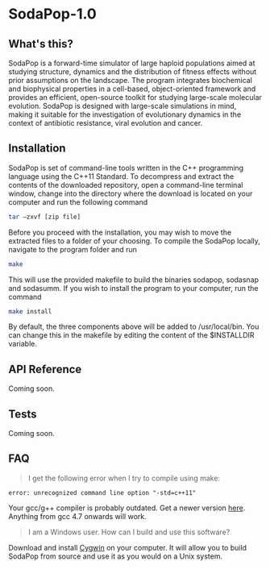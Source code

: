 # SodaPop-1.0

## What's this?

SodaPop is a forward-time simulator of large haploid populations aimed at studying structure, dynamics and the distribution of fitness effects without prior assumptions on the landscape. The program integrates biochemical and biophysical properties in a cell-based, object-oriented framework and provides an efficient, open-source toolkit for studying large-scale molecular evolution. SodaPop is designed with large-scale simulations in mind, making it suitable for the investigation of evolutionary dynamics in the context of antibiotic resistance, viral evolution and cancer.

## Installation

SodaPop is set of command-line tools written in the C++ programming language using the C++11 Standard. To decompress and extract the contents of the downloaded repository, open a command-line terminal window, change into the directory where the download is located on your computer and run the following command

>
```bash
tar –zxvf [zip file]
```

Before you proceed with the installation, you may wish to move the extracted files to a folder of your choosing. To compile the SodaPop locally, navigate to the program folder and run

>
```bash
make
```

This will use the provided makefile to build the binaries sodapop, sodasnap and sodasumm. If you wish to install the program to your computer, run the command

>
```bash
make install
```

By default, the three components above will be added to /usr/local/bin. You can change this in the makefile by editing the content of the $INSTALLDIR variable.

## API Reference

Coming soon.

## Tests

Coming soon.

## FAQ

> I get the following error when I try to compile using make: 
```
error: unrecognized command line option "-std=c++11"
```

Your gcc/g++ compiler is probably outdated. Get a newer version [here](https://gcc.gnu.org/). Anything from gcc 4.7 onwards will work.

> I am a Windows user. How can I build and use this software?

Download and install [Cygwin](https://www.cygwin.com/) on your computer. It will allow you to build SodaPop from source and use it as you would on a Unix system.
